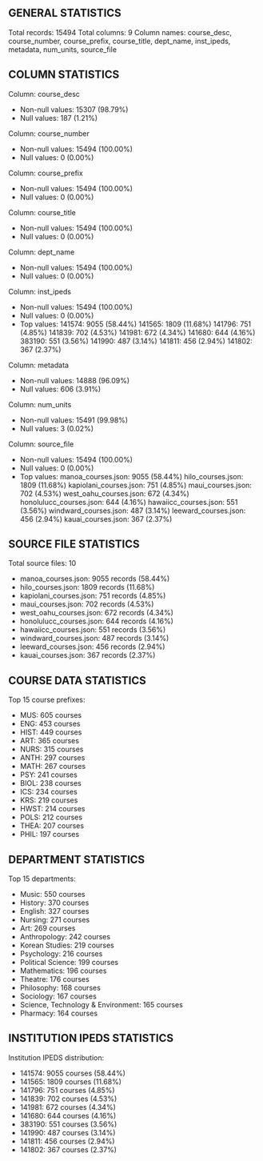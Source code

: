 ## GENERAL STATISTICS 
Total records: 15494
Total columns: 9
Column names: course_desc, course_number, course_prefix, course_title, dept_name, inst_ipeds, metadata, num_units, source_file

## COLUMN STATISTICS

Column: course_desc
  - Non-null values: 15307 (98.79%)
  - Null values: 187 (1.21%)

Column: course_number
  - Non-null values: 15494 (100.00%)
  - Null values: 0 (0.00%)

Column: course_prefix
  - Non-null values: 15494 (100.00%)
  - Null values: 0 (0.00%)

Column: course_title
  - Non-null values: 15494 (100.00%)
  - Null values: 0 (0.00%)

Column: dept_name
  - Non-null values: 15494 (100.00%)
  - Null values: 0 (0.00%)

Column: inst_ipeds
  - Non-null values: 15494 (100.00%)
  - Null values: 0 (0.00%)
  - Top values:
      141574: 9055 (58.44%)
      141565: 1809 (11.68%)
      141796: 751 (4.85%)
      141839: 702 (4.53%)
      141981: 672 (4.34%)
      141680: 644 (4.16%)
      383190: 551 (3.56%)
      141990: 487 (3.14%)
      141811: 456 (2.94%)
      141802: 367 (2.37%)

Column: metadata
  - Non-null values: 14888 (96.09%)
  - Null values: 606 (3.91%)

Column: num_units
  - Non-null values: 15491 (99.98%)
  - Null values: 3 (0.02%)

Column: source_file
  - Non-null values: 15494 (100.00%)
  - Null values: 0 (0.00%)
  - Top values:
      manoa_courses.json: 9055 (58.44%)
      hilo_courses.json: 1809 (11.68%)
      kapiolani_courses.json: 751 (4.85%)
      maui_courses.json: 702 (4.53%)
      west_oahu_courses.json: 672 (4.34%)
      honolulucc_courses.json: 644 (4.16%)
      hawaiicc_courses.json: 551 (3.56%)
      windward_courses.json: 487 (3.14%)
      leeward_courses.json: 456 (2.94%)
      kauai_courses.json: 367 (2.37%)

## SOURCE FILE STATISTICS
Total source files: 10
  - manoa_courses.json: 9055 records (58.44%)
  - hilo_courses.json: 1809 records (11.68%)
  - kapiolani_courses.json: 751 records (4.85%)
  - maui_courses.json: 702 records (4.53%)
  - west_oahu_courses.json: 672 records (4.34%)
  - honolulucc_courses.json: 644 records (4.16%)
  - hawaiicc_courses.json: 551 records (3.56%)
  - windward_courses.json: 487 records (3.14%)
  - leeward_courses.json: 456 records (2.94%)
  - kauai_courses.json: 367 records (2.37%)

## COURSE DATA STATISTICS
Top 15 course prefixes:
  - MUS: 605 courses
  - ENG: 453 courses
  - HIST: 449 courses
  - ART: 365 courses
  - NURS: 315 courses
  - ANTH: 297 courses
  - MATH: 267 courses
  - PSY: 241 courses
  - BIOL: 238 courses
  - ICS: 234 courses
  - KRS: 219 courses
  - HWST: 214 courses
  - POLS: 212 courses
  - THEA: 207 courses
  - PHIL: 197 courses

## DEPARTMENT STATISTICS
Top 15 departments:
  - Music: 550 courses
  - History: 370 courses
  - English: 327 courses
  - Nursing: 271 courses
  - Art: 269 courses
  - Anthropology: 242 courses
  - Korean Studies: 219 courses
  - Psychology: 216 courses
  - Political Science: 199 courses
  - Mathematics: 196 courses
  - Theatre: 176 courses
  - Philosophy: 168 courses
  - Sociology: 167 courses
  - Science, Technology & Environment: 165 courses
  - Pharmacy: 164 courses

## INSTITUTION IPEDS STATISTICS
Institution IPEDS distribution:
  - 141574: 9055 courses (58.44%)
  - 141565: 1809 courses (11.68%)
  - 141796: 751 courses (4.85%)
  - 141839: 702 courses (4.53%)
  - 141981: 672 courses (4.34%)
  - 141680: 644 courses (4.16%)
  - 383190: 551 courses (3.56%)
  - 141990: 487 courses (3.14%)
  - 141811: 456 courses (2.94%)
  - 141802: 367 courses (2.37%)